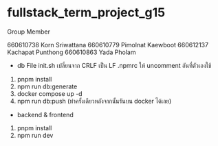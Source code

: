 # fullstack_term_project_g15

Group Member

660610738	Korn Sriwattana	660610779	Pimolnat Kaewboot	660612137	Kachapat Punthong	660610863	Yada Pholam

- db
File init.sh เปลี่ยนจาก CRLF เป็น LF
.npmrc ให้ uncomment อันที่ตัวเองใช้
1. pnpm install
2. npm run db:generate
3. docker compose up -d
4. npm run db:push
(ทำครั้งเดียวหลังจากนั้นรันบน docker ได้เลย)

- backend & frontend
1. pnpm install 
2. npm run dev 
